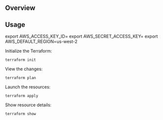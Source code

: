 

## Overview

## Usage

export AWS_ACCESS_KEY_ID=
export AWS_SECRET_ACCESS_KEY=
export AWS_DEFAULT_REGION=us-west-2

Initialize the Terraform:

```
terraform init
```

View the changes:

```
terraform plan
```

Launch the resources:

```
terraform apply
```

Show resource details:

```
terraform show
```

